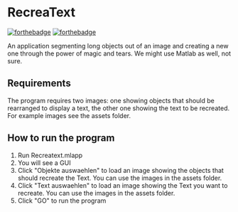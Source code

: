 # RecreaText

[![forthebadge](https://forthebadge.com/images/badges/60-percent-of-the-time-works-every-time.svg)](https://forthebadge.com)
[![forthebadge](https://forthebadge.com/images/badges/powered-by-black-magic.svg)](https://forthebadge.com)

An application segmenting long objects out of an image and creating a new one through the power of magic and tears. We might use Matlab as well, not sure.

## Requirements
The program requires two images: one showing objects that should be rearranged to display a text, the other one showing the text to be recreated.
For example images see the assets folder.

## How to run the program

1. Run Recreatext.mlapp
2. You will see a GUI
3. Click "Objekte auswaehlen" to load an image showing the objects that should recreate the Text. You can use the images in the assets folder. 
3. Click "Text auswaehlen" to load an image showing the Text you want to recreate. You can use the images in the assets folder. 
4. Click "GO" to run the program 
